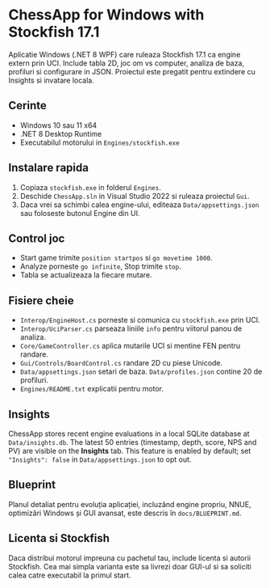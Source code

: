 # ChessApp for Windows with Stockfish 17.1

Aplicatie Windows (.NET 8 WPF) care ruleaza Stockfish 17.1 ca engine extern prin UCI. Include tabla 2D, joc om vs computer, analiza de baza, profiluri si configurare in JSON. Proiectul este pregatit pentru extindere cu Insights si invatare locala.

## Cerinte
- Windows 10 sau 11 x64
- .NET 8 Desktop Runtime
- Executabilul motorului in `Engines/stockfish.exe`

## Instalare rapida
1. Copiaza `stockfish.exe` in folderul `Engines`.
2. Deschide `ChessApp.sln` in Visual Studio 2022 si ruleaza proiectul `Gui`.
3. Daca vrei sa schimbi calea engine-ului, editeaza `Data/appsettings.json` sau foloseste butonul Engine din UI.

## Control joc
- Start game trimite `position startpos` si `go movetime 1000`.
- Analyze porneste `go infinite`, Stop trimite `stop`.
- Tabla se actualizeaza la fiecare mutare.

## Fisiere cheie
- `Interop/EngineHost.cs` porneste si comunica cu `stockfish.exe` prin UCI.
- `Interop/UciParser.cs` parseaza liniile `info` pentru viitorul panou de analiza.
- `Core/GameController.cs` aplica mutarile UCI si mentine FEN pentru randare.
- `Gui/Controls/BoardControl.cs` randare 2D cu piese Unicode.
- `Data/appsettings.json` setari de baza. `Data/profiles.json` contine 20 de profiluri.
- `Engines/README.txt` explicatii pentru motor.

## Insights
ChessApp stores recent engine evaluations in a local SQLite database at `Data/insights.db`. The latest 50 entries (timestamp, depth, score, NPS and PV) are visible on the **Insights** tab. This feature is enabled by default; set `"Insights": false` in `Data/appsettings.json` to opt out.

## Blueprint
Planul detaliat pentru evoluția aplicației, incluzând engine propriu, NNUE, optimizări Windows și GUI avansat, este descris în `docs/BLUEPRINT.md`.

## Licenta si Stockfish
Daca distribui motorul impreuna cu pachetul tau, include licenta si autorii Stockfish. Cea mai simpla varianta este sa livrezi doar GUI-ul si sa soliciti calea catre executabil la primul start.
